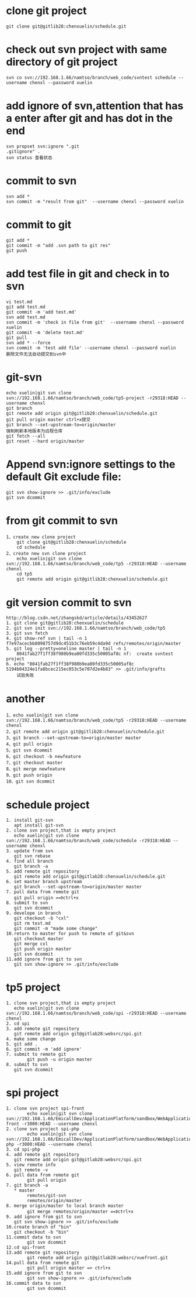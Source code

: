 # clone git project
	git clone git@gitlib28:chenxuelin/schedule.git
# check out svn project with same directory of git project
	svn co svn://192.168.1.66/namtso/branch/web_code/svntest schedule --username chenxl --password xuelin
# add ignore of svn,attention that has a enter after git and has dot in the end
	svn propset svn:ignore ".git
	.gitignore" .
	svn status 查看状态
# commit to svn 
	svn add *
	svn commit -m "result from git"  --username chenxl --password xuelin
# commit to git
	git add * 
	git commit -m "add .svn path to git res"
	git push
# add test file in git and check in to svn
	vi test.md
	git add test.md
	git commit -m 'add test.md'
	svn add test.md 
	svn commit -m 'check in file from git'  --username chenxl --password xuelin
	git commit -m 'delete test.md'
	git pull
	svn add * --force
	svn commit -m 'test add file' --username chenxl --password xuelin
	删除文件无法自动提交到svn中
   
# git-svn
	echo xuelin|git svn clone svn://192.168.1.66/namtso/branch/web_code/tp5-project -r29318:HEAD --username chenxl
	git branch
	git remote add origin git@gitlib28:chenxuelin/schedule.git
	git pull origin master ctrl+x提交
	git branch --set-upstream-to=origin/master
	强制刷新本地版本为远程仓库
	git fetch --all
	git reset --hard origin/master 
# Append svn:ignore settings to the default Git exclude file:
	git svn show-ignore >> .git/info/exclude
	git svn dcommit
   
# from git commit to svn
	1、create new clone project
		git clone git@gitlib28:chenxuelin/schedule
		cd schedule
	2、create new svn clone project
		echo xuelin|git svn clone svn://192.168.1.66/namtso/branch/web_code/tp5 -r29318:HEAD --username chenxl
		cd tp5
		git remote add origin git@gitlib28:chenxuelin/schedule.git

# git version commit to svn
	http://blog.csdn.net/zhangskd/article/details/43452627
	1. git clone git@gitlib28:chenxuelin/schedule
	2. git svn init svn://192.168.1.66/namtso/branch/web_code/tp5 
	3. git svn fetch
	4. git show-ref svn | tail -n 1
	f7e97acecbb8098757d9dc451b3c76eb59c4da9d refs/remotes/origin/master
	5. git log --pretty=oneline master | tail -n 1 
		8041fab27f1ff38f980b9ea00fd335c50005af8c nf:  create svntest project
	6. echo "8041fab27f1ff38f980b9ea00fd335c50005af8c 5194b04324e1fa8bcec215ec053c5e707d2e4b83" >> .git/info/grafts
		试验失败
   
# another
	1、echo xuelin|git svn clone svn://192.168.1.66/namtso/branch/web_code/tp5 -r29318:HEAD --username chenxl
	2、git remote add origin git@gitlib28:chenxuelin/schedule.git
	3、git branch --set-upstream-to=origin/master master
	4、git pull origin 
	5、git svn dcommit
	6、git checkout -b newfeature
	7、git checkout master
	8、git merge newfeature
	9、git push origin
	10、git svn dcommit
   
# schedule project
 
    1. install git-svn
       apt install git-svn
    2. clone svn project,that is empty project
       echo xuelin|git svn clone svn://192.168.1.66/namtso/branch/web_code/schedule -r29318:HEAD --username chenxl
    3. update from svn
       git svn rebase
    4. find all branch
       git branch -a
    5. add remote git repository
       git remote add origin git@gitlab28:chenxuelin/schedule.git    
    6. set master branch upstream
       git branch --set-upstream-to=origin/master master
    7. pull data from remote git
       git pull origin ==》ctrl+x
    8. submit to svn
       git svn dcommit
    9. develope in branch 
       git checkout -b "cxl"   
       git rm test.md
       git commit -m "made some change"
    10.return to master for push to remote of git&svn
       git checkout master
       git merge cxl
       git push origin master
       git svn dcommit
    11.add ignore from git to svn
       git svn show-ignore >> .git/info/exclude
       
# tp5 project
      
    1. clone svn project,that is empty project
       echo xuelin|git svn clone svn://192.168.1.66/namtso/branch/web_code/spi -r29318:HEAD --username chenxl
    2. cd spi
    3. add remote git repository
       git remote add origin git@gitlab28:websrc/spi.git
    4. make some change
    5. git add .
    6. git commit -m 'add ignore'
    7. submit to remote git
    		git push -u origin master
    8. submit to svn
       git svn dcommit

# spi project
    1. clone svn project spi-front  
    		echo xuelin|git svn clone svn://192.168.1.66/EmicallDev/ApplicationPlatform/sandbox/WebApplication/spi-front -r3000:HEAD --username chenxl 
    2. clone svn project spi-php
    		echo xuelin|git svn clone svn://192.168.1.66/EmicallDev/ApplicationPlatform/sandbox/WebApplication/spi-php -r3000:HEAD --username chenxl
    3. cd spi-php
    4. add remote git repository
       git remote add origin git@gitlab28:websrc/spi.git
    5. view remote info
       git remote -v
    6. pull data from remote git
    		git pull origin
    7. git branch -a
       * master
       		remotes/git-svn
       		remotes/origin/master
    8. merge origin/master to local branch master
    		git merge remotes/origin/master ==》ctrl+x
    9. add ignore from git to svn
       git svn show-ignore >> .git/info/exclude
    10.create branch of "bin" 
       git checkout -b "bin"
    11.commit data to svn
    		git svn dcommit
    12.cd spi-front
    13.add remote git repository
    		git remote add origin git@gitlab28:websrc/vuefront.git
    14.pull data from remote git
    		git pull origin master => ctrl+x
    15.add ignore from git to svn
    		git svn show-ignore >> .git/info/exclude
    16.commit data to svn
    		git svn dcommit

